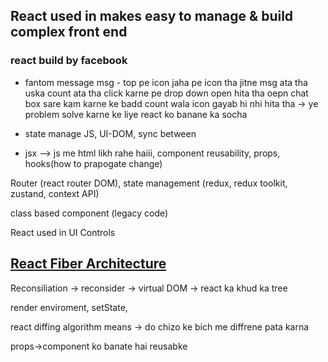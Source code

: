 ## React used in makes easy to manage & build complex front end

### react build by facebook

- fantom message msg - top pe icon jaha pe icon tha jitne msg ata tha uska count ata tha click karne pe drop down open hita tha oepn chat box sare kam karne ke badd count wala icon gayab hi nhi hita tha -> ye problem solve karne ke liye react ko banane ka socha 

- state manage JS, UI-DOM, sync between


-  jsx --> js me html likh rahe haiii, component reusability, props, hooks(how to prapogate change)


Router (react router DOM), state management  (redux, redux toolkit, zustand, context API)

class based component (legacy code)

React used in UI Controls


## [React Fiber Architecture](https://github.com/acdlite/react-fiber-architecture)

Reconsiliation -> reconsider -> virtual DOM -> react ka khud ka tree 

render enviroment, setState, 


react diffing algorithm means -> do chizo ke bich me diffrene pata karna


props->component ko banate hai reusabke


